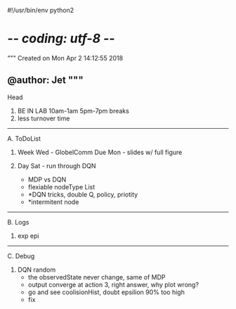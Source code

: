 #!/usr/bin/env python2
# -*- coding: utf-8 -*-
"""
Created on Mon Apr  2 14:12:55 2018

@author: Jet
"""
--------------------------------------------------------------------------------
Head
1. BE IN LAB 10am-1am 5pm-7pm breaks
2. less turnover time


--------------------------------------------------------------------------------
A. ToDoList
1. Week
Wed - GlobelComm Due
Mon - slides w/ full figure

2. Day
Sat - run through DQN
    - MDP vs DQN
    - flexiable nodeType List
    - *DQN tricks, double Q, policy, priotity
    - *intermitent node

--------------------------------------------------------------------------------
B. Logs
1. exp epi




--------------------------------------------------------------------------------
C. Debug
1. DQN random
    - the observedState never change, same of MDP
    - output converge at action 3, right answer, why plot wrong?
    - go and see coolisionHist, doubt epsilion 90% too high
    - fix

